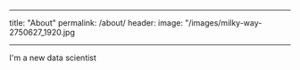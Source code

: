 
----
title: "About"
permalink: /about/
header:
   image: "/images/milky-way-2750627_1920.jpg

----

I'm a new data scientist 